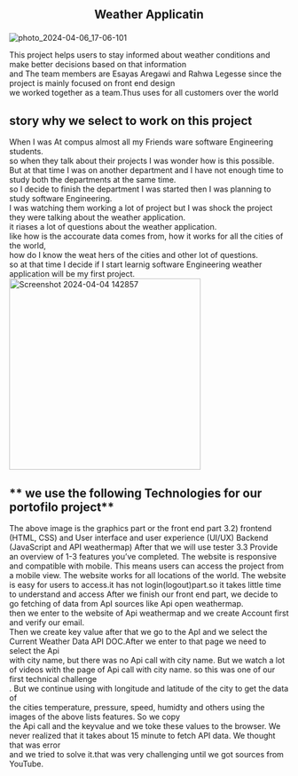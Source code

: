 ##     <p align="center">Weather Applicatin</p>
![photo_2024-04-06_17-06-101](https://github.com/EsayasA/blogpost/assets/123552892/f6c3b5ea-85fd-427d-89ee-b3203672deb1)



This project helps users to stay informed about weather conditions and make better decisions based on that information<br>and The team members are Esayas Aregawi and Rahwa Legesse since the project is mainly focused on front end design<br> 
we worked together as a team.Thus uses for all customers over the world

## story why we select to work on this project
When I was At compus  almost all my Friends ware software Engineering students.<br>so when they talk about their projects I was wonder how is  this possible. <br>But at that time I was on another department  and  I have not enough time to study both the departments at the same time.<br>so I decide to finish the department I was started then I was planning to study  software Engineering. <br>I was watching  them working a lot of project but I was shock the project they were talking about the weather application.<br>it riases a lot of questions about the weather application.<br>like how is the accourate data comes from, how it works for all the cities of the world,<br> how do I know the weat
hers of the cities and other lot of questions.<br>so at that time I decide if I start learnig software Engineering weather application will be my first project. 
<img width="345" alt="Screenshot 2024-04-04 142857" src="https://github.com/EsayasA/blogpost/assets/123552892/f756e298-799f-4ba1-bebd-708f10caafcc">



## **  we use the following Technologies for our portofilo project**
The above image is the graphics part or the front end part
3.2) frontend (HTML, CSS) and User interface and user experience (UI/UX)
   Backend (JavaScript and API weathermap)
  After that we will use tester
3.3 Provide an overview of 1-3 features you’ve completed.
The website is responsive and compatible with mobile. This means users can access the project from a mobile view.
The website works for all locations of the world.
The website is easy for users to access.it has not login(logout)part.so it takes little time to understand and access
After we finish our front end part, we decide to go fetching of data from ApI sources like Api open weathermap.<br>then we enter to the website of Api weathermap and we create Account first and verify our email.<br> Then we create key value after that we go to the ApI and we select the Current Weather Data API DOC.After we enter to that page we need to select the Api<br> with city name, but there was no Api call with city name. But we watch a lot of videos with the page of Api call with city name. so this was one of our first technical challenge<br>. But we continue using with longitude and latitude of the city to get the data of<br> the cities temperature, pressure, speed, humidty and others using the images of the above lists features. So we copy <br>the Api call and the keyvalue and we toke these values to the browser. We never realized that it takes about 15 minute to fetch API data. We thought that was error <br>and we tried to solve it.that was very challenging until we got sources from YouTube.

